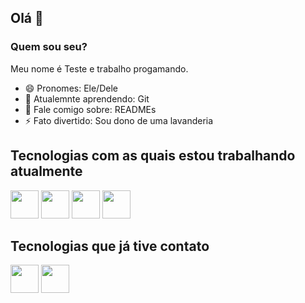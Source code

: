 ## Olá 👋

### Quem sou seu?
Meu nome é Teste e trabalho progamando.
- 😄 Pronomes: Ele/Dele
- 🌱 Atualemnte aprendendo: Git
- 💬 Fale comigo sobre: READMEs
- ⚡ Fato divertido: Sou dono de uma lavanderia

## Tecnologias com as quais estou trabalhando atualmente
<img src="https://cdn.jsdelivr.net/gh/devicons/devicon@latest/icons/css3/css3-original.svg" width="45px" /> <img src="https://cdn.jsdelivr.net/gh/devicons/devicon@latest/icons/html5/html5-original.svg" width="45px" /> <img src="https://cdn.jsdelivr.net/gh/devicons/devicon@latest/icons/javascript/javascript-original.svg" width="45px" /> <img src="https://cdn.jsdelivr.net/gh/devicons/devicon@latest/icons/react/react-original.svg" width="45px" />


## Tecnologias que já tive contato

<img src="https://cdn.jsdelivr.net/gh/devicons/devicon@latest/icons/cplusplus/cplusplus-original.svg" width="45px" /> <img src="https://cdn.jsdelivr.net/gh/devicons/devicon@latest/icons/angularjs/angularjs-original.svg" width="45px" />

